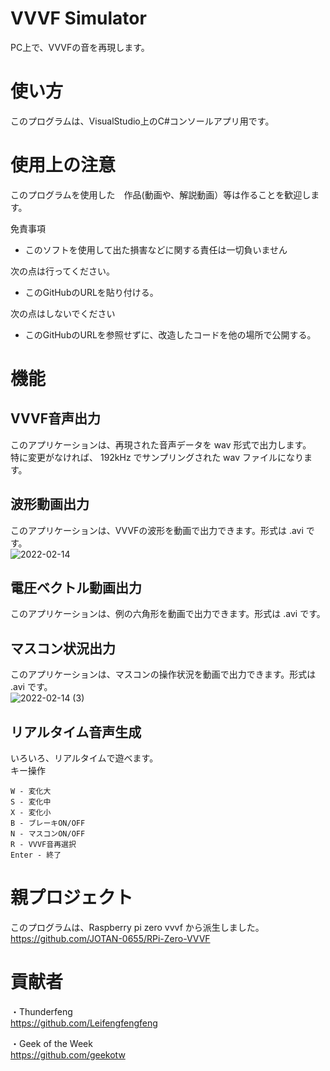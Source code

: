 # VVVF Simulator
PC上で、VVVFの音を再現します。<br>

# 使い方
このプログラムは、VisualStudio上のC#コンソールアプリ用です。<br>

# 使用上の注意
このプログラムを使用した　作品(動画や、解説動画）等は作ることを歓迎します。<br>

免責事項<br>
- このソフトを使用して出た損害などに関する責任は一切負いません<br>

次の点は行ってください。<br>
- このGitHubのURLを貼り付ける。<br>

次の点はしないでください<br>
- このGitHubのURLを参照せずに、改造したコードを他の場所で公開する。<br>

# 機能
## VVVF音声出力
このアプリケーションは、再現された音声データを wav 形式で出力します。<br>
特に変更がなければ、 192kHz でサンプリングされた wav ファイルになります。<br>

## 波形動画出力
このアプリケーションは、VVVFの波形を動画で出力できます。形式は .avi です。<br>
![2022-02-14](https://user-images.githubusercontent.com/77259842/153803020-6615bcce-22a6-4839-b919-ea114dc12d03.png)

## 電圧ベクトル動画出力
このアプリケーションは、例の六角形を動画で出力できます。形式は .avi です。<br>

## マスコン状況出力
このアプリケーションは、マスコンの操作状況を動画で出力できます。形式は .avi です。<br>
![2022-02-14 (3)](https://user-images.githubusercontent.com/77259842/153803208-18692183-b1ae-4251-96dc-ccc4ce8b3c10.png)

## リアルタイム音声生成
いろいろ、リアルタイムで遊べます。<br>
キー操作<br>
```
W - 変化大
S - 変化中
X - 変化小
B - ブレーキON/OFF
N - マスコンON/OFF
R - VVVF音再選択
Enter - 終了
```

# 親プロジェクト
このプログラムは、Raspberry pi zero vvvf から派生しました。
https://github.com/JOTAN-0655/RPi-Zero-VVVF


# 貢献者
・Thunderfeng<br>
https://github.com/Leifengfengfeng

・Geek of the Week<br>
https://github.com/geekotw
